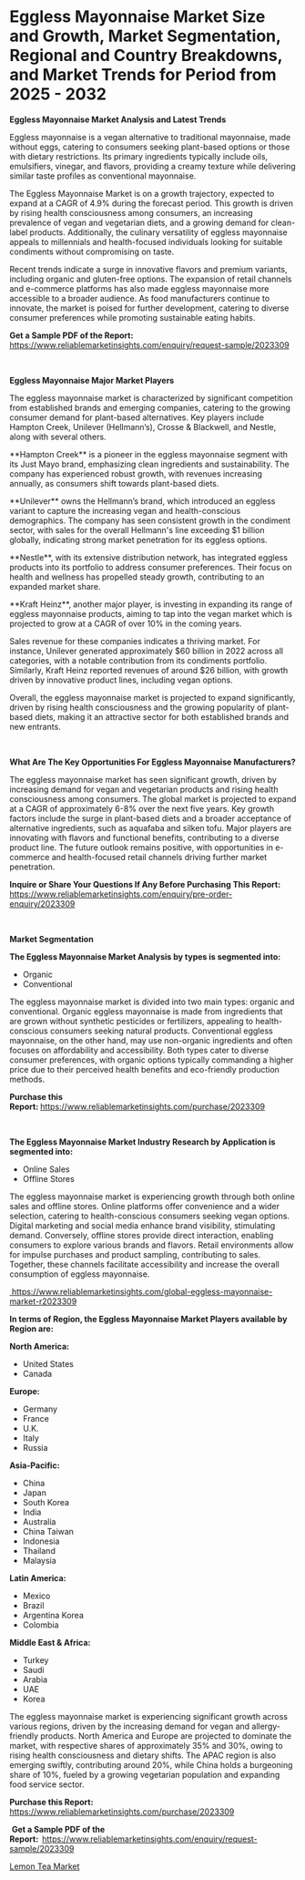 <p><h1>Eggless Mayonnaise Market Size and Growth, Market Segmentation, Regional and Country Breakdowns, and Market Trends for Period from 2025 -  2032</h1></p><p><strong>Eggless Mayonnaise Market Analysis and Latest Trends</strong></p>
<p><p>Eggless mayonnaise is a vegan alternative to traditional mayonnaise, made without eggs, catering to consumers seeking plant-based options or those with dietary restrictions. Its primary ingredients typically include oils, emulsifiers, vinegar, and flavors, providing a creamy texture while delivering similar taste profiles as conventional mayonnaise.</p><p>The Eggless Mayonnaise Market is on a growth trajectory, expected to expand at a CAGR of 4.9% during the forecast period. This growth is driven by rising health consciousness among consumers, an increasing prevalence of vegan and vegetarian diets, and a growing demand for clean-label products. Additionally, the culinary versatility of eggless mayonnaise appeals to millennials and health-focused individuals looking for suitable condiments without compromising on taste.</p><p>Recent trends indicate a surge in innovative flavors and premium variants, including organic and gluten-free options. The expansion of retail channels and e-commerce platforms has also made eggless mayonnaise more accessible to a broader audience. As food manufacturers continue to innovate, the market is poised for further development, catering to diverse consumer preferences while promoting sustainable eating habits.</p></p>
<p><strong>Get a Sample PDF of the Report:&nbsp;</strong> <a href="https://www.reliablemarketinsights.com/enquiry/request-sample/2023309?utm_campaign=2182&utm_medium=2&utm_source=Github&utm_content=ia&utm_term=07042025&utm_id=eggless-mayonnaise">https://www.reliablemarketinsights.com/enquiry/request-sample/2023309</a></p>
<p>&nbsp;</p>
<p><strong>Eggless Mayonnaise Major Market Players</strong></p>
<p><p>The eggless mayonnaise market is characterized by significant competition from established brands and emerging companies, catering to the growing consumer demand for plant-based alternatives. Key players include Hampton Creek, Unilever (Hellmann’s), Crosse & Blackwell, and Nestle, along with several others.</p><p>**Hampton Creek** is a pioneer in the eggless mayonnaise segment with its Just Mayo brand, emphasizing clean ingredients and sustainability. The company has experienced robust growth, with revenues increasing annually, as consumers shift towards plant-based diets. </p><p>**Unilever** owns the Hellmann’s brand, which introduced an eggless variant to capture the increasing vegan and health-conscious demographics. The company has seen consistent growth in the condiment sector, with sales for the overall Hellmann's line exceeding $1 billion globally, indicating strong market penetration for its eggless options.</p><p>**Nestle**, with its extensive distribution network, has integrated eggless products into its portfolio to address consumer preferences. Their focus on health and wellness has propelled steady growth, contributing to an expanded market share.</p><p>**Kraft Heinz**, another major player, is investing in expanding its range of eggless mayonnaise products, aiming to tap into the vegan market which is projected to grow at a CAGR of over 10% in the coming years.</p><p>Sales revenue for these companies indicates a thriving market. For instance, Unilever generated approximately $60 billion in 2022 across all categories, with a notable contribution from its condiments portfolio. Similarly, Kraft Heinz reported revenues of around $26 billion, with growth driven by innovative product lines, including vegan options.</p><p>Overall, the eggless mayonnaise market is projected to expand significantly, driven by rising health consciousness and the growing popularity of plant-based diets, making it an attractive sector for both established brands and new entrants.</p></p>
<p>&nbsp;</p>
<p><strong>What Are The Key Opportunities For Eggless Mayonnaise Manufacturers?</strong></p>
<p><p>The eggless mayonnaise market has seen significant growth, driven by increasing demand for vegan and vegetarian products and rising health consciousness among consumers. The global market is projected to expand at a CAGR of approximately 6-8% over the next five years. Key growth factors include the surge in plant-based diets and a broader acceptance of alternative ingredients, such as aquafaba and silken tofu. Major players are innovating with flavors and functional benefits, contributing to a diverse product line. The future outlook remains positive, with opportunities in e-commerce and health-focused retail channels driving further market penetration.</p></p>
<p><strong>Inquire or Share Your Questions If Any Before Purchasing This Report:</strong> <a href="https://www.reliablemarketinsights.com/enquiry/pre-order-enquiry/2023309?utm_campaign=2182&utm_medium=2&utm_source=Github&utm_content=ia&utm_term=07042025&utm_id=eggless-mayonnaise">https://www.reliablemarketinsights.com/enquiry/pre-order-enquiry/2023309</a></p>
<p>&nbsp;</p>
<p><strong>Market Segmentation</strong></p>
<p><strong>The Eggless Mayonnaise Market Analysis by types is segmented into:</strong></p>
<p><ul><li>Organic</li><li>Conventional</li></ul></p>
<p><p>The eggless mayonnaise market is divided into two main types: organic and conventional. Organic eggless mayonnaise is made from ingredients that are grown without synthetic pesticides or fertilizers, appealing to health-conscious consumers seeking natural products. Conventional eggless mayonnaise, on the other hand, may use non-organic ingredients and often focuses on affordability and accessibility. Both types cater to diverse consumer preferences, with organic options typically commanding a higher price due to their perceived health benefits and eco-friendly production methods.</p></p>
<p><strong>Purchase this Report:&nbsp;</strong><a href="https://www.reliablemarketinsights.com/purchase/2023309?utm_campaign=2182&utm_medium=2&utm_source=Github&utm_content=ia&utm_term=07042025&utm_id=eggless-mayonnaise">https://www.reliablemarketinsights.com/purchase/2023309</a></p>
<p>&nbsp;</p>
<p><strong>The Eggless Mayonnaise Market Industry Research by Application is segmented into:</strong></p>
<p><ul><li>Online Sales</li><li>Offline Stores</li></ul></p>
<p><p>The eggless mayonnaise market is experiencing growth through both online sales and offline stores. Online platforms offer convenience and a wider selection, catering to health-conscious consumers seeking vegan options. Digital marketing and social media enhance brand visibility, stimulating demand. Conversely, offline stores provide direct interaction, enabling consumers to explore various brands and flavors. Retail environments allow for impulse purchases and product sampling, contributing to sales. Together, these channels facilitate accessibility and increase the overall consumption of eggless mayonnaise.</p></p>
<p><a href="https://www.reliablemarketinsights.com/global-eggless-mayonnaise-market-r2023309?utm_campaign=2182&utm_medium=2&utm_source=Github&utm_content=ia&utm_term=07042025&utm_id=eggless-mayonnaise">&nbsp;https://www.reliablemarketinsights.com/global-eggless-mayonnaise-market-r2023309</a></p>
<p><strong>In terms of Region, the Eggless Mayonnaise Market Players available by Region are:</strong></p>
<p>
    <p> <strong> North America: </strong>
        <ul>
            <li>United States</li>
            <li>Canada</li>
        </ul>
        </p> 
    <p> <strong> Europe: </strong>
        <ul>
            <li>Germany</li>
            <li>France</li>
            <li>U.K.</li>
            <li>Italy</li>
            <li>Russia</li>
        </ul>
        </p> 
    <p> <strong> Asia-Pacific: </strong>
        <ul>
            <li>China</li>
            <li>Japan</li>
            <li>South Korea</li>
            <li>India</li>
            <li>Australia</li>
            <li>China Taiwan</li>
            <li>Indonesia</li>
            <li>Thailand</li>
            <li>Malaysia</li>
        </ul>
        </p> 
    <p> <strong> Latin America: </strong>
        <ul>
            <li>Mexico</li>
            <li>Brazil</li>
            <li>Argentina Korea</li>
            <li>Colombia</li>
        </ul>
        </p> 
    <p> <strong> Middle East & Africa: </strong>
        <ul>
            <li>Turkey</li>
            <li>Saudi</li>
            <li>Arabia</li>
            <li>UAE</li>
            <li>Korea</li>
        </ul>
    </p>
    </p>
<p><p>The eggless mayonnaise market is experiencing significant growth across various regions, driven by the increasing demand for vegan and allergy-friendly products. North America and Europe are projected to dominate the market, with respective shares of approximately 35% and 30%, owing to rising health consciousness and dietary shifts. The APAC region is also emerging swiftly, contributing around 20%, while China holds a burgeoning share of 10%, fueled by a growing vegetarian population and expanding food service sector.</p></p>
<p><strong>Purchase this Report: </strong><a href="https://www.reliablemarketinsights.com/purchase/2023309?utm_campaign=2182&utm_medium=2&utm_source=Github&utm_content=ia&utm_term=07042025&utm_id=eggless-mayonnaise">https://www.reliablemarketinsights.com/purchase/2023309</a></p>
<p>&nbsp;<strong>Get a Sample PDF of the Report:&nbsp;&nbsp;</strong><a href="https://www.reliablemarketinsights.com/enquiry/request-sample/2023309?utm_campaign=2182&utm_medium=2&utm_source=Github&utm_content=ia&utm_term=07042025&utm_id=eggless-mayonnaise">https://www.reliablemarketinsights.com/enquiry/request-sample/2023309</a></p>
<p><strong></strong></p>
<p><p><a href="https://github.com/tona7vba/Market-Research-Report-List-1/blob/main/lemon-tea-market.md?utm_campaign=2182&utm_medium=2&utm_source=Github&utm_content=ia&utm_term=07042025&utm_id=eggless-mayonnaise">Lemon Tea Market</a></p></p>